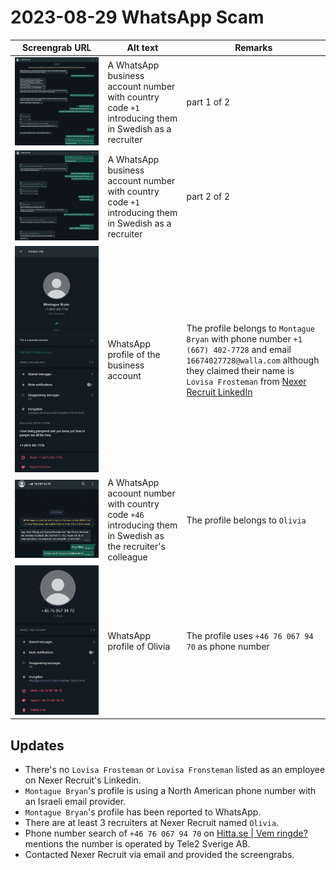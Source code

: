 # 2023-08-29 WhatsApp Scam

| Screengrab URL | Alt text | Remarks | 
| --- | --- | --- | 
| ![WhatsApp-01](https://github.com/MforMubashshera/scam-report/blob/main/2023-08-29_WhatsApp-01.png?raw=true) | A WhatsApp business account number with country code `+1` introducing them in Swedish as a recruiter | part 1 of 2 | 
| ![WhatsApp-02](https://github.com/MforMubashshera/scam-report/blob/main/2023-08-29_WhatsApp-02.png?raw=true) | A WhatsApp business account number with country code `+1` introducing them in Swedish as a recruiter | part 2 of 2 | 
| ![WhatsApp-03](https://github.com/MforMubashshera/scam-report/blob/main/2023-08-29_WhatsApp-03.png?raw=true) | WhatsApp profile of the business account | The profile belongs to `Montague Bryan` with phone number `+1 (667) 402-7728` and email `16674027728@walla.com` although they claimed their name is `Lovisa Frosteman` from [Nexer Recruit LinkedIn](https://www.linkedin.com/company/nexer-recruit/) | 
| ![WhatsApp-04](https://github.com/MforMubashshera/scam-report/blob/main/2023-08-29_WhatsApp-04.png?raw=true) | A WhatsApp acoount number with country code `+46` introducing them in Swedish as the recruiter's colleague | The profile belongs to `Olivia` | 
| ![WhatsApp-05](https://github.com/MforMubashshera/scam-report/blob/main/2023-08-29_WhatsApp-05.png?raw=true) | WhatsApp profile of Olivia | The profile uses `+46 76 067 94 70` as phone number | 

## Updates 

* There's no `Lovisa Frosteman` or `Lovisa Fronsteman` listed as an employee on Nexer Recruit's Linkedin.
* `Montague Bryan`'s profile is using a North American phone number with an Israeli email provider.
* `Montague Bryan`'s profile has been reported to WhatsApp.
* There are at least 3 recruiters at Nexer Recruit named `Olivia`.
* Phone number search of `+46 76 067 94 70` on [Hitta.se | Vem ringde?](https://www.hitta.se/vem-ringde/0760679470) mentions the number is operated by Tele2 Sverige AB.
* Contacted Nexer Recruit via email and provided the screengrabs.
